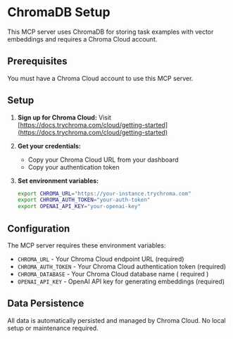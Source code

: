 # ChromaDB Setup

This MCP server uses ChromaDB for storing task examples with vector embeddings and requires a Chroma Cloud account.

## Prerequisites

You must have a Chroma Cloud account to use this MCP server.

## Setup

1. **Sign up for Chroma Cloud:**
   Visit [https://docs.trychroma.com/cloud/getting-started](https://docs.trychroma.com/cloud/getting-started)

2. **Get your credentials:**

   - Copy your Chroma Cloud URL from your dashboard
   - Copy your authentication token

3. **Set environment variables:**
   ```bash
   export CHROMA_URL="https://your-instance.trychroma.com"
   export CHROMA_AUTH_TOKEN="your-auth-token"
   export OPENAI_API_KEY="your-openai-key"
   ```

## Configuration

The MCP server requires these environment variables:

- `CHROMA_URL` - Your Chroma Cloud endpoint URL (required)
- `CHROMA_AUTH_TOKEN` - Your Chroma Cloud authentication token (required)
- `CHROMA_DATABASE` - Your Chroma Cloud database name ( required )
- `OPENAI_API_KEY` - OpenAI API key for generating embeddings (required)

## Data Persistence

All data is automatically persisted and managed by Chroma Cloud. No local setup or maintenance required.
